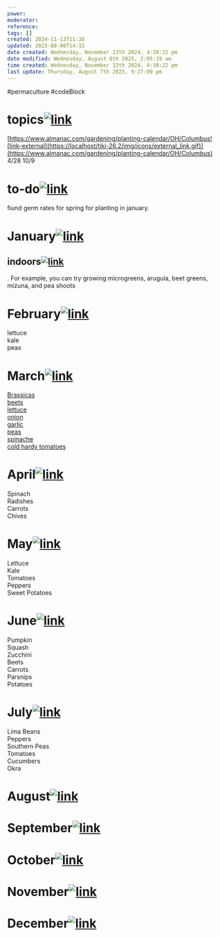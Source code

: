 ```yaml
---
power: 
moderator: 
reference: 
tags: []
created: 2024-11-13T11:38
updated: 2025-08-06T14:15
date created: Wednesday, November 13th 2024, 4:38:22 pm
date modified: Wednesday, August 6th 2025, 2:05:19 am
time created: Wednesday, November 13th 2024, 4:38:22 pm
last update: Thursday, August 7th 2025, 9:27:09 pm
---
```

#permaculture #codeBlock 
# topics[![link](https://localhost/tiki-26.2/img/icons/link.png)](https://localhost/tiki-26.2/tiki-index.php?page=Central-Ohio-Monthly-Planting#topics)

[https://www.almanac.com/gardening/planting-calendar/OH/Columbus![link-external](https://localhost/tiki-26.2/img/icons/external_link.gif)](https://www.almanac.com/gardening/planting-calendar/OH/Columbus)  
4/28 10/9

# to-do[![link](https://localhost/tiki-26.2/img/icons/link.png)](https://localhost/tiki-26.2/tiki-index.php?page=Central-Ohio-Monthly-Planting#to-do)

fiund germ rates for spring for planting in january.

# January[![link](https://localhost/tiki-26.2/img/icons/link.png)](https://localhost/tiki-26.2/tiki-index.php?page=Central-Ohio-Monthly-Planting#Janurary)

## indoors[![link](https://localhost/tiki-26.2/img/icons/link.png)](https://localhost/tiki-26.2/tiki-index.php?page=Central-Ohio-Monthly-Planting#indoors)

. For example, you can try growing microgreens, arugula, beet greens, mizuna, and pea shoots

# February[![link](https://localhost/tiki-26.2/img/icons/link.png)](https://localhost/tiki-26.2/tiki-index.php?page=Central-Ohio-Monthly-Planting#Feburary)

lettuce  
kale  
peas

# March[![link](https://localhost/tiki-26.2/img/icons/link.png)](https://localhost/tiki-26.2/tiki-index.php?page=Central-Ohio-Monthly-Planting#March)

[Brassicas](https://localhost/tiki-26.2/tiki-editpage.php?page=Brassicas)  
[beets](https://localhost/tiki-26.2/tiki-editpage.php?page=beets)  
[lettuce](https://localhost/tiki-26.2/tiki-editpage.php?page=lettuce)  
[onion](https://localhost/tiki-26.2/tiki-editpage.php?page=onion)  
[garlic](https://localhost/tiki-26.2/tiki-index.php?page=garlic "garlic")  
[peas](https://localhost/tiki-26.2/tiki-editpage.php?page=peas)  
[spinache](https://localhost/tiki-26.2/tiki-editpage.php?page=spinache)  
[cold hardy tomatoes](https://localhost/tiki-26.2/tiki-editpage.php?page=cold+hardy+tomatoes)

# April[![link](https://localhost/tiki-26.2/img/icons/link.png)](https://localhost/tiki-26.2/tiki-index.php?page=Central-Ohio-Monthly-Planting#April)

Spinach  
Radishes  
Carrots  
Chives

# May[![link](https://localhost/tiki-26.2/img/icons/link.png)](https://localhost/tiki-26.2/tiki-index.php?page=Central-Ohio-Monthly-Planting#May)

Lettuce  
Kale  
Tomatoes  
Peppers  
Sweet Potatoes

# June[![link](https://localhost/tiki-26.2/img/icons/link.png)](https://localhost/tiki-26.2/tiki-index.php?page=Central-Ohio-Monthly-Planting#June)

Pumpkin  
Squash  
Zucchini  
Beets  
Carrots  
Parsnips  
Potatoes

# July[![link](https://localhost/tiki-26.2/img/icons/link.png)](https://localhost/tiki-26.2/tiki-index.php?page=Central-Ohio-Monthly-Planting#July)

Lima Beans  
Peppers  
Southern Peas  
Tomatoes  
Cucumbers  
Okra

# August[![link](https://localhost/tiki-26.2/img/icons/link.png)](https://localhost/tiki-26.2/tiki-index.php?page=Central-Ohio-Monthly-Planting#August)

# September[![link](https://localhost/tiki-26.2/img/icons/link.png)](https://localhost/tiki-26.2/tiki-index.php?page=Central-Ohio-Monthly-Planting#September)

# October[![link](https://localhost/tiki-26.2/img/icons/link.png)](https://localhost/tiki-26.2/tiki-index.php?page=Central-Ohio-Monthly-Planting#October)

# November[![link](https://localhost/tiki-26.2/img/icons/link.png)](https://localhost/tiki-26.2/tiki-index.php?page=Central-Ohio-Monthly-Planting#November)

# December[![link](https://localhost/tiki-26.2/img/icons/link.png)](https://localhost/tiki-26.2/tiki-index.php?page=Central-Ohio-Monthly-Planting#December)
